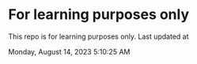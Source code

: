 # For learning purposes only
This repo is for learning purposes only.
Last updated at

Monday, August 14, 2023 5:10:25 AM


